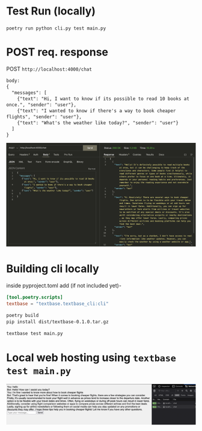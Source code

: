 # Test Run (locally) 
`poetry run python cli.py test main.py`

# POST req. response

POST `http://localhost:4000/chat`

```
body:
{
  "messages": [
    {"text": "Hi, I want to know if its possible to read 10 books at once.", "sender": "user"},
    {"text": "I wanted to know if there's a way to book cheaper flights", "sender": "user"},
    {"text": "What's the weather like today?", "sender": "user"}
  ]
}
```

![demo](textbase/frontend/public/demo.png)

# Building cli locally
inside pyproject.toml add (if not included yet)-
```toml
[tool.poetry.scripts]
textbase = "textbase.textbase_cli:cli"
```

```bash
poetry build
pip install dist/textbase-0.1.0.tar.gz
```

```bash
textbase test main.py
```

# Local web hosting using `textbase test main.py`
![chat](textbase/frontend/public/chat.png)
